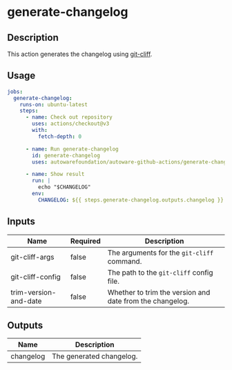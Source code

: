 # generate-changelog

## Description

This action generates the changelog using [git-cliff](https://github.com/orhun/git-cliff).

## Usage

```yaml
jobs:
  generate-changelog:
    runs-on: ubuntu-latest
    steps:
      - name: Check out repository
        uses: actions/checkout@v3
        with:
          fetch-depth: 0

      - name: Run generate-changelog
        id: generate-changelog
        uses: autowarefoundation/autoware-github-actions/generate-changelog@tier4/proposal

      - name: Show result
        run: |
          echo "$CHANGELOG"
        env:
          CHANGELOG: ${{ steps.generate-changelog.outputs.changelog }}
```

## Inputs

| Name                  | Required | Description                                              |
| --------------------- | -------- | -------------------------------------------------------- |
| git-cliff-args        | false    | The arguments for the `git-cliff` command.               |
| git-cliff-config      | false    | The path to the `git-cliff` config file.                 |
| trim-version-and-date | false    | Whether to trim the version and date from the changelog. |

## Outputs

| Name      | Description              |
| --------- | ------------------------ |
| changelog | The generated changelog. |
